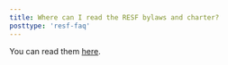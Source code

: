 ```yaml
---
title: Where can I read the RESF bylaws and charter?
posttype: 'resf-faq'
---
```


You can read them [here](https://rockylinux.org/charter-bylaws).